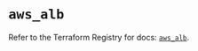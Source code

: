# `aws_alb`

Refer to the Terraform Registry for docs: [`aws_alb`](https://registry.terraform.io/providers/hashicorp/aws/5.100.0/docs/resources/alb).
